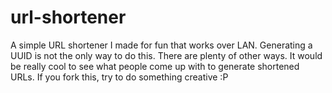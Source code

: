 # url-shortener
A simple URL shortener I made for fun that works over LAN.
Generating a UUID is not the only way to do this.
There are plenty of other ways.
It would be really cool to see what people come up with to generate shortened URLs.
If you fork this, try to do something creative :P
